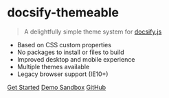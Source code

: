 # docsify-themeable

> A delightfully simple theme system for [docsify.js](https://docsify.js.org)

-   Based on CSS custom properties
-   No packages to install or files to build
-   Improved desktop and mobile experience
-   Multiple themes available
-   Legacy browser support (IE10+)

[Get Started](README)
[Demo Sandbox](https://codesandbox.io/s/xv36w4695o)
[GitHub](https://github.com/jhildenbiddle/docsify-themeable)
